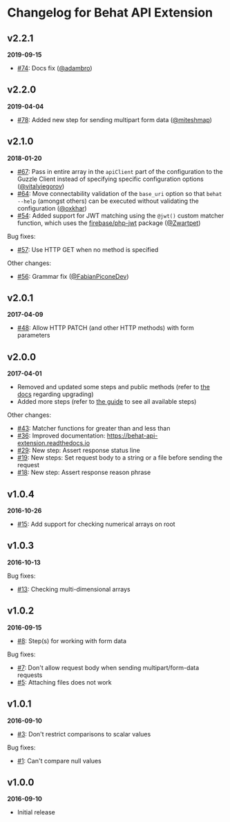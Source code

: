 Changelog for Behat API Extension
=================================

v2.2.1
------
__2019-09-15__

* [#74](https://github.com/imbo/behat-api-extension/pull/74): Docs fix ([@adambro](https://github.com/adambro))

v2.2.0
------
__2019-04-04__

* [#78](https://github.com/imbo/behat-api-extension/pull/78): Added new step for sending multipart form data ([@miteshmap](https://github.com/miteshmap))

v2.1.0
------
__2018-01-20__

* [#67](https://github.com/imbo/behat-api-extension/pull/67): Pass in entire array in the `apiClient` part of the configuration to the Guzzle Client instead of specifying specific configuration options ([@vitalyiegorov](https://github.com/vitalyiegorov))
* [#64](https://github.com/imbo/behat-api-extension/pull/64): Move connectability validation of the `base_uri` option so that `behat --help` (amongst others) can be executed without validating the configuration ([@oxkhar](https://github.com/oxkhar))
* [#54](https://github.com/imbo/behat-api-extension/pull/54): Added support for JWT matching using the `@jwt()` custom matcher function, which uses the [firebase/php-jwt](https://packagist.org/packages/firebase/php-jwt) package ([@Zwartpet](https://github.com/Zwartpet))

Bug fixes:

* [#57](https://github.com/imbo/behat-api-extension/pull/57): Use HTTP GET when no method is specified

Other changes:

* [#56](https://github.com/imbo/behat-api-extension/pull/56): Grammar fix ([@FabianPiconeDev](https://github.com/FabianPiconeDev))

v2.0.1
------
__2017-04-09__

* [#48](https://github.com/imbo/behat-api-extension/pull/48): Allow HTTP PATCH (and other HTTP methods) with form parameters

v2.0.0
------
__2017-04-01__

* Removed and updated some steps and public methods (refer to [the docs](https://behat-api-extension.readthedocs.io) regarding upgrading)
* Added more steps (refer to [the guide](https://behat-api-extension.readthedocs.io) to see all available steps)

Other changes:

* [#43](https://github.com/imbo/behat-api-extension/issues/43): Matcher functions for greater than and less than
* [#36](https://github.com/imbo/behat-api-extension/issues/36): Improved documentation: https://behat-api-extension.readthedocs.io
* [#29](https://github.com/imbo/behat-api-extension/issues/29): New step: Assert response status line
* [#19](https://github.com/imbo/behat-api-extension/issues/19): New steps: Set request body to a string or a file before sending the request
* [#18](https://github.com/imbo/behat-api-extension/issues/18): New step: Assert response reason phrase

v1.0.4
------
__2016-10-26__

* [#15](https://github.com/imbo/behat-api-extension/issues/15): Add support for checking numerical arrays on root

v1.0.3
------
__2016-10-13__

Bug fixes:

* [#13](https://github.com/imbo/behat-api-extension/issues/13): Checking multi-dimensional arrays

v1.0.2
------
__2016-09-15__

* [#8](https://github.com/imbo/behat-api-extension/issues/8): Step(s) for working with form data

Bug fixes:

* [#7](https://github.com/imbo/behat-api-extension/issues/7): Don't allow request body when sending multipart/form-data requests
* [#5](https://github.com/imbo/behat-api-extension/issues/5): Attaching files does not work

v1.0.1
------
__2016-09-10__

* [#3](https://github.com/imbo/behat-api-extension/issues/3): Don't restrict comparisons to scalar values

Bug fixes:

* [#1](https://github.com/imbo/behat-api-extension/issues/1): Can't compare null values

v1.0.0
------
__2016-09-10__

* Initial release
